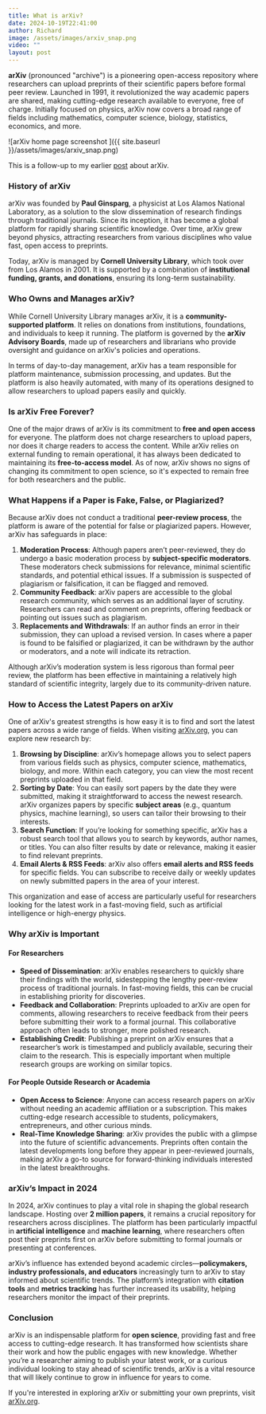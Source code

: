 ```yaml
---
title: What is arXiv?
date: 2024-10-19T22:41:00
author: Richard
image: /assets/images/arxiv_snap.png
video: ""
layout: post
---
```

**arXiv** (pronounced "archive") is a pioneering open-access repository where researchers can upload preprints of their scientific papers before formal peer review. Launched in 1991, it revolutionized the way academic papers are shared, making cutting-edge research available to everyone, free of charge. Initially focused on physics, arXiv now covers a broad range of fields including mathematics, computer science, biology, statistics, economics, and more.

![arXiv home page screenshot ]({{ site.baseurl }}/assets/images/arxiv_snap.png)

This is  a follow-up to my earlier [post](http://127.0.0.1:4000/RDjarbeng/2024/10/14/why-you-should-consider-publishing-in-arxiv.html) about arXiv.

### History of arXiv

arXiv was founded by **Paul Ginsparg**, a physicist at Los Alamos National Laboratory, as a solution to the slow dissemination of research findings through traditional journals. Since its inception, it has become a global platform for rapidly sharing scientific knowledge. Over time, arXiv grew beyond physics, attracting researchers from various disciplines who value fast, open access to preprints.

Today, arXiv is managed by **Cornell University Library**, which took over from Los Alamos in 2001. It is supported by a combination of **institutional funding, grants, and donations**, ensuring its long-term sustainability.

### Who Owns and Manages arXiv?

While Cornell University Library manages arXiv, it is a **community-supported platform**. It relies on donations from institutions, foundations, and individuals to keep it running. The platform is governed by the **arXiv Advisory Boards**, made up of researchers and librarians who provide oversight and guidance on arXiv's policies and operations.

In terms of day-to-day management, arXiv has a team responsible for platform maintenance, submission processing, and updates. But the platform is also heavily automated, with many of its operations designed to allow researchers to upload papers easily and quickly.

### Is arXiv Free Forever?

One of the major draws of arXiv is its commitment to **free and open access** for everyone. The platform does not charge researchers to upload papers, nor does it charge readers to access the content. While arXiv relies on external funding to remain operational, it has always been dedicated to maintaining its **free-to-access model**. As of now, arXiv shows no signs of changing its commitment to open science, so it's expected to remain free for both researchers and the public.

### What Happens if a Paper is Fake, False, or Plagiarized?

Because arXiv does not conduct a traditional **peer-review process**, the platform is aware of the potential for false or plagiarized papers. However, arXiv has safeguards in place:

1. **Moderation Process**: Although papers aren’t peer-reviewed, they do undergo a basic moderation process by **subject-specific moderators**. These moderators check submissions for relevance, minimal scientific standards, and potential ethical issues. If a submission is suspected of plagiarism or falsification, it can be flagged and removed.
2. **Community Feedback**: arXiv papers are accessible to the global research community, which serves as an additional layer of scrutiny. Researchers can read and comment on preprints, offering feedback or pointing out issues such as plagiarism.
3. **Replacements and Withdrawals**: If an author finds an error in their submission, they can upload a revised version. In cases where a paper is found to be falsified or plagiarized, it can be withdrawn by the author or moderators, and a note will indicate its retraction.

Although arXiv’s moderation system is less rigorous than formal peer review, the platform has been effective in maintaining a relatively high standard of scientific integrity, largely due to its community-driven nature.

### How to Access the Latest Papers on arXiv

One of arXiv's greatest strengths is how easy it is to find and sort the latest papers across a wide range of fields. When visiting [arXiv.org](https://arxiv.org), you can explore new research by:

1. **Browsing by Discipline**: arXiv’s homepage allows you to select papers from various fields such as physics, computer science, mathematics, biology, and more. Within each category, you can view the most recent preprints uploaded in that field.
2. **Sorting by Date**: You can easily sort papers by the date they were submitted, making it straightforward to access the newest research. arXiv organizes papers by specific **subject areas** (e.g., quantum physics, machine learning), so users can tailor their browsing to their interests.
3. **Search Function**: If you’re looking for something specific, arXiv has a robust search tool that allows you to search by keywords, author names, or titles. You can also filter results by date or relevance, making it easier to find relevant preprints.
4. **Email Alerts & RSS Feeds**: arXiv also offers **email alerts and RSS feeds** for specific fields. You can subscribe to receive daily or weekly updates on newly submitted papers in the area of your interest.

This organization and ease of access are particularly useful for researchers looking for the latest work in a fast-moving field, such as artificial intelligence or high-energy physics.

### Why arXiv is Important

#### For Researchers

- **Speed of Dissemination**: arXiv enables researchers to quickly share their findings with the world, sidestepping the lengthy peer-review process of traditional journals. In fast-moving fields, this can be crucial in establishing priority for discoveries.
- **Feedback and Collaboration**: Preprints uploaded to arXiv are open for comments, allowing researchers to receive feedback from their peers before submitting their work to a formal journal. This collaborative approach often leads to stronger, more polished research.
- **Establishing Credit**: Publishing a preprint on arXiv ensures that a researcher’s work is timestamped and publicly available, securing their claim to the research. This is especially important when multiple research groups are working on similar topics.

#### For People Outside Research or Academia

- **Open Access to Science**: Anyone can access research papers on arXiv without needing an academic affiliation or a subscription. This makes cutting-edge research accessible to students, policymakers, entrepreneurs, and other curious minds.
- **Real-Time Knowledge Sharing**: arXiv provides the public with a glimpse into the future of scientific advancements. Preprints often contain the latest developments long before they appear in peer-reviewed journals, making arXiv a go-to source for forward-thinking individuals interested in the latest breakthroughs.

### arXiv’s Impact in 2024

In 2024, arXiv continues to play a vital role in shaping the global research landscape. Hosting over **2 million papers**, it remains a crucial repository for researchers across disciplines. The platform has been particularly impactful in **artificial intelligence** and **machine learning**, where researchers often post their preprints first on arXiv before submitting to formal journals or presenting at conferences.

arXiv’s influence has extended beyond academic circles—**policymakers, industry professionals, and educators** increasingly turn to arXiv to stay informed about scientific trends. The platform’s integration with **citation tools** and **metrics tracking** has further increased its usability, helping researchers monitor the impact of their preprints.

### Conclusion

arXiv is an indispensable platform for **open science**, providing fast and free access to cutting-edge research. It has transformed how scientists share their work and how the public engages with new knowledge. Whether you’re a researcher aiming to publish your latest work, or a curious individual looking to stay ahead of scientific trends, arXiv is a vital resource that will likely continue to grow in influence for years to come.

If you're interested in exploring arXiv or submitting your own preprints, visit [arXiv.org](https://arxiv.org).
